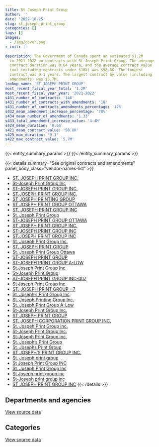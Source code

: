 ```yaml
---
title: St Joseph Print Group
author: ''
date: '2022-10-25'
slug: st_joseph_print_group
categories: []
tags: []
images:
  - /img/cover.png
r_init: |-
  
description: The Government of Canada spent an estimated $1.2M
  in 2021-2022 on contracts with St Joseph Print Group. The average
  contract duration was 0.64 years, and the average contract value
  (not including contracts under $10k) was $98.8K. The longest
  contract was 9.1 years. The largest contract by value (including
  amendments) was $5.7M.
lookup_name: 'ST JOSEPH PRINT GROUP'
most_recent_fiscal_year_total: '1.2M'
most_recent_fiscal_year_year: '2021-2022'
s431_number_of_contracts: '146'
s431_number_of_contracts_with_amendments: '18'
s431_number_of_contracts_amendments_percentage: '12%'
s432_mean_amendment_increase_percentage: '78%'
s434_mean_number_of_amendments: '1.33'
s433_total_amendment_increase_value: '4.4M'
s424_mean_duration: '0.64'
s421_mean_contract_value: '98.8K'
s425_max_duration: '9.1'
s422_max_contract_value: '5.7M'
---
```


<script src="/rmarkdown-libs/htmlwidgets/htmlwidgets.js"></script>
<link href="/rmarkdown-libs/datatables-css/datatables-crosstalk.css" rel="stylesheet" />
<script src="/rmarkdown-libs/datatables-binding/datatables.js"></script>
<script src="/rmarkdown-libs/jquery/jquery-3.6.0.min.js"></script>
<link href="/rmarkdown-libs/dt-core-bootstrap/css/dataTables.bootstrap.min.css" rel="stylesheet" />
<link href="/rmarkdown-libs/dt-core-bootstrap/css/dataTables.bootstrap.extra.css" rel="stylesheet" />
<script src="/rmarkdown-libs/dt-core-bootstrap/js/jquery.dataTables.min.js"></script>
<script src="/rmarkdown-libs/dt-core-bootstrap/js/dataTables.bootstrap.min.js"></script>
<link href="/rmarkdown-libs/crosstalk/css/crosstalk.min.css" rel="stylesheet" />
<script src="/rmarkdown-libs/crosstalk/js/crosstalk.min.js"></script>
<script src="/rmarkdown-libs/htmlwidgets/htmlwidgets.js"></script>
<link href="/rmarkdown-libs/datatables-css/datatables-crosstalk.css" rel="stylesheet" />
<script src="/rmarkdown-libs/datatables-binding/datatables.js"></script>
<script src="/rmarkdown-libs/jquery/jquery-3.6.0.min.js"></script>
<link href="/rmarkdown-libs/dt-core-bootstrap/css/dataTables.bootstrap.min.css" rel="stylesheet" />
<link href="/rmarkdown-libs/dt-core-bootstrap/css/dataTables.bootstrap.extra.css" rel="stylesheet" />
<script src="/rmarkdown-libs/dt-core-bootstrap/js/jquery.dataTables.min.js"></script>
<script src="/rmarkdown-libs/dt-core-bootstrap/js/dataTables.bootstrap.min.js"></script>
<link href="/rmarkdown-libs/crosstalk/css/crosstalk.min.css" rel="stylesheet" />
<script src="/rmarkdown-libs/crosstalk/js/crosstalk.min.js"></script>

{{< entity_summary_params >}}
{{< /entity_summary_params >}}

{{< details summary="See original contracts and amendments" panel_body_class="vendor-names-list" >}}
- [ST. JOSEPH PRINT GROUP INC.](https://search.open.canada.ca/en/ct/?sort=contract_value_f%20desc&page=1&search_text=%22ST.%20JOSEPH%20PRINT%20GROUP%20INC.%22)
- [St-Joseph Print Group Inc](https://search.open.canada.ca/en/ct/?sort=contract_value_f%20desc&page=1&search_text=%22St-Joseph%20Print%20Group%20Inc%22)
- [ST-JOSEPH PRINT GROUP INC.](https://search.open.canada.ca/en/ct/?sort=contract_value_f%20desc&page=1&search_text=%22ST-JOSEPH%20PRINT%20GROUP%20INC.%22)
- [ST.JOSEPH PRINT GROUP INC.](https://search.open.canada.ca/en/ct/?sort=contract_value_f%20desc&page=1&search_text=%22ST.JOSEPH%20PRINT%20GROUP%20INC.%22)
- [ST JOSEPH PRINTING GROUP](https://search.open.canada.ca/en/ct/?sort=contract_value_f%20desc&page=1&search_text=%22ST%20JOSEPH%20PRINTING%20GROUP%22)
- [ST JOSEPH PRINT GROUP OTTAWA](https://search.open.canada.ca/en/ct/?sort=contract_value_f%20desc&page=1&search_text=%22ST%20JOSEPH%20PRINT%20GROUP%20OTTAWA%22)
- [ST. JOSEPH PRINT GROUP INC](https://search.open.canada.ca/en/ct/?sort=contract_value_f%20desc&page=1&search_text=%22ST.%20JOSEPH%20PRINT%20GROUP%20INC%22)
- [St. Joseph Print Group](https://search.open.canada.ca/en/ct/?sort=contract_value_f%20desc&page=1&search_text=%22St.%20Joseph%20Print%20Group%22)
- [ST-JOSEPH PRINT GROUP OTTAWA](https://search.open.canada.ca/en/ct/?sort=contract_value_f%20desc&page=1&search_text=%22ST-JOSEPH%20PRINT%20GROUP%20OTTAWA%22)
- [ST JOSEPH PRINT GROUP INC.](https://search.open.canada.ca/en/ct/?sort=contract_value_f%20desc&page=1&search_text=%22ST%20JOSEPH%20PRINT%20GROUP%20INC.%22)
- [ST-JOSEPH PRINT GROUP INC](https://search.open.canada.ca/en/ct/?sort=contract_value_f%20desc&page=1&search_text=%22ST-JOSEPH%20PRINT%20GROUP%20INC%22)
- [ST.JOSEPH PRINT GROUP INC](https://search.open.canada.ca/en/ct/?sort=contract_value_f%20desc&page=1&search_text=%22ST.JOSEPH%20PRINT%20GROUP%20INC%22)
- [St. Joseph Print Group Inc.](https://search.open.canada.ca/en/ct/?sort=contract_value_f%20desc&page=1&search_text=%22St.%20Joseph%20Print%20Group%20Inc.%22)
- [ST. JOSEPH PRINT GROUP](https://search.open.canada.ca/en/ct/?sort=contract_value_f%20desc&page=1&search_text=%22ST.%20JOSEPH%20PRINT%20GROUP%22)
- [St. Joseph Print Group Ottawa](https://search.open.canada.ca/en/ct/?sort=contract_value_f%20desc&page=1&search_text=%22St.%20Joseph%20Print%20Group%20Ottawa%22)
- [ST-JOSEPH PRINT GROUP](https://search.open.canada.ca/en/ct/?sort=contract_value_f%20desc&page=1&search_text=%22ST-JOSEPH%20PRINT%20GROUP%22)
- [ST-JOSEPH PRINT GROUP A-LOW](https://search.open.canada.ca/en/ct/?sort=contract_value_f%20desc&page=1&search_text=%22ST-JOSEPH%20PRINT%20GROUP%20A-LOW%22)
- [St.Joseph Print Group Inc.](https://search.open.canada.ca/en/ct/?sort=contract_value_f%20desc&page=1&search_text=%22St.Joseph%20Print%20Group%20Inc.%22)
- [St-Joseph Print Group](https://search.open.canada.ca/en/ct/?sort=contract_value_f%20desc&page=1&search_text=%22St-Joseph%20Print%20Group%22)
- [ST-JOSEPH PRINT GROUP INC-007](https://search.open.canada.ca/en/ct/?sort=contract_value_f%20desc&page=1&search_text=%22ST-JOSEPH%20PRINT%20GROUP%20INC-007%22)
- [St Joseph Print Group Inc.](https://search.open.canada.ca/en/ct/?sort=contract_value_f%20desc&page=1&search_text=%22St%20Joseph%20Print%20Group%20Inc.%22)
- [ST. JOSEPH PRINT GROUP - 7](https://search.open.canada.ca/en/ct/?sort=contract_value_f%20desc&page=1&search_text=%22ST.%20JOSEPH%20PRINT%20GROUP%20-%207%22)
- [St. Joseph’s Print Group Inc](https://search.open.canada.ca/en/ct/?sort=contract_value_f%20desc&page=1&search_text=%22St.%20Joseph%27s%20Print%20Group%20Inc%22)
- [St. Joseph Printing Group Inc.](https://search.open.canada.ca/en/ct/?sort=contract_value_f%20desc&page=1&search_text=%22St.%20Joseph%20Printing%20Group%20Inc.%22)
- [St. Joseph Print Group A-Low](https://search.open.canada.ca/en/ct/?sort=contract_value_f%20desc&page=1&search_text=%22St.%20Joseph%20Print%20Group%20A-Low%22)
- [St-Joseph Print Group Inc.](https://search.open.canada.ca/en/ct/?sort=contract_value_f%20desc&page=1&search_text=%22St-Joseph%20Print%20Group%20Inc.%22)
- [ST JOSEPH PRINT GROUP](https://search.open.canada.ca/en/ct/?sort=contract_value_f%20desc&page=1&search_text=%22ST%20JOSEPH%20PRINT%20GROUP%22)
- [ST. JOSEPH CORPORATION PRINT GROUP INC.](https://search.open.canada.ca/en/ct/?sort=contract_value_f%20desc&page=1&search_text=%22ST.%20JOSEPH%20CORPORATION%20PRINT%20GROUP%20INC.%22)
- [St. Jospeh Print Group Inc.](https://search.open.canada.ca/en/ct/?sort=contract_value_f%20desc&page=1&search_text=%22St.%20Jospeh%20Print%20Group%20Inc.%22)
- [St-Joseph Print Group Inc.](https://search.open.canada.ca/en/ct/?sort=contract_value_f%20desc&page=1&search_text=%22%2a%20St-Joseph%20Print%20Group%20Inc.%22)
- [St-Joseph Print Group inc.](https://search.open.canada.ca/en/ct/?sort=contract_value_f%20desc&page=1&search_text=%22St-Joseph%20Print%20Group%20inc.%22)
- [St. Joseph’s Print Group](https://search.open.canada.ca/en/ct/?sort=contract_value_f%20desc&page=1&search_text=%22St.%20Joseph%27s%20Print%20Group%22)
- [St. Josephs Print Group](https://search.open.canada.ca/en/ct/?sort=contract_value_f%20desc&page=1&search_text=%22St.%20Josephs%20Print%20Group%22)
- [ST JOSEPH’S PRINT GROUP INC.](https://search.open.canada.ca/en/ct/?sort=contract_value_f%20desc&page=1&search_text=%22ST%20JOSEPH%27S%20PRINT%20GROUP%20INC.%22)
- [St. Joseph print group](https://search.open.canada.ca/en/ct/?sort=contract_value_f%20desc&page=1&search_text=%22St.%20Joseph%20print%20group%22)
- [St Joseph Print Group INC](https://search.open.canada.ca/en/ct/?sort=contract_value_f%20desc&page=1&search_text=%22St%20Joseph%20Print%20Group%20INC%22)
- [St. Joseph Print Group Inc](https://search.open.canada.ca/en/ct/?sort=contract_value_f%20desc&page=1&search_text=%22St.%20Joseph%20Print%20Group%20Inc%22)
- [St Joseph print group inc](https://search.open.canada.ca/en/ct/?sort=contract_value_f%20desc&page=1&search_text=%22St%20Joseph%20print%20group%20inc%22)
- [St-Joseph print group inc](https://search.open.canada.ca/en/ct/?sort=contract_value_f%20desc&page=1&search_text=%22St-Joseph%20print%20group%20inc%22)
- [ST JOSEPH PRINT GROUP INC](https://search.open.canada.ca/en/ct/?sort=contract_value_f%20desc&page=1&search_text=%22ST%20JOSEPH%20PRINT%20GROUP%20INC%22)
{{< /details >}}

## Departments and agencies

<div id="htmlwidget-1" style="width:100%;height:auto;" class="datatables html-widget"></div>
<script type="application/json" data-for="htmlwidget-1">{"x":{"style":"bootstrap","filter":"none","vertical":false,"data":[["<a href=\"/departments/aandc-aadnc/\">Crown-Indigenous Relations and Northern Affairs Canada<\/a>","<a href=\"/departments/cbsa-asfc/\">Canada Border Services Agency<\/a>","<a href=\"/departments/cfia-acia/\">Canadian Food Inspection Agency<\/a>","<a href=\"/departments/cic/\">Immigration, Refugees and Citizenship Canada<\/a>","<a href=\"/departments/cihr-irsc/\">Canadian Institutes of Health Research<\/a>","<a href=\"/departments/cnsc-ccsn/\">Canadian Nuclear Safety Commission<\/a>","<a href=\"/departments/cra-arc/\">Canada Revenue Agency<\/a>","<a href=\"/departments/dfatd-maecd/\">Global Affairs Canada<\/a>","<a href=\"/departments/dnd-mdn/\">National Defence<\/a>","<a href=\"/departments/elections/\">Elections Canada<\/a>","<a href=\"/departments/esdc-edsc/\">Employment and Social Development Canada<\/a>","<a href=\"/departments/hc-sc/\">Health Canada<\/a>","<a href=\"/departments/isc-sac/\">Indigenous Services Canada<\/a>","<a href=\"/departments/jus/\">Department of Justice Canada<\/a>","<a href=\"/departments/nrc-cnrc/\">National Research Council Canada<\/a>","<a href=\"/departments/nrcan-rncan/\">Natural Resources Canada<\/a>","<a href=\"/departments/oag-bvg/\">Office of the Auditor General of Canada<\/a>","<a href=\"/departments/opc-cpvp/\">Office of the Privacy Commissioner of Canada<\/a>","<a href=\"/departments/pc/\">Parks Canada<\/a>","<a href=\"/departments/pwgsc-tpsgc/\">Public Services and Procurement Canada<\/a>","<a href=\"/departments/rcmp-grc/\">Royal Canadian Mounted Police<\/a>","<a href=\"/departments/sshrc-crsh/\">Social Sciences and Humanities Research Council of Canada<\/a>"],[39512.3,null,5077.26,11649.4,13144.4,4797.16,0,137133.49,114125.02,633060.26,24987.52,11044.62,39512.3,302923.27,12587.08,207900.6,30324.08,16950,225912.39,null,70932.02,5909.77],[null,10904.5,null,null,13180.41,10128.06,0,76740.24,46706.52,807545.13,8174.29,null,null,289680.64,null,null,8904.94,null,193948.15,null,13704.48,null],[null,null,null,null,15462.73,3090.52,0,101550.9,null,1003680.93,109328.03,null,14917.99,143633.31,null,null,null,null,2981.67,null,null,null],[null,null,null,null,15462.73,null,0,14022.74,null,742038.71,311243.84,null,null,70196.84,null,1319.66,null,null,44436.07,11289.09,3078.48,null]],"container":"<table class=\"table table-striped table-hover row-border order-column display\">\n  <thead>\n    <tr>\n      <th>Department<\/th>\n      <th>2018-2019<\/th>\n      <th>2019-2020<\/th>\n      <th>2020-2021<\/th>\n      <th>2021-2022<\/th>\n    <\/tr>\n  <\/thead>\n<\/table>","options":{"order":[[4,"desc"]],"pageLength":10,"autoWidth":true,"columnDefs":[{"targets":1,"render":"function(data, type, row, meta) {\n    return type !== 'display' ? data : DTWidget.formatCurrency(data, \"$\", 2, 3, \",\", \".\", true, null);\n  }"},{"targets":2,"render":"function(data, type, row, meta) {\n    return type !== 'display' ? data : DTWidget.formatCurrency(data, \"$\", 2, 3, \",\", \".\", true, null);\n  }"},{"targets":3,"render":"function(data, type, row, meta) {\n    return type !== 'display' ? data : DTWidget.formatCurrency(data, \"$\", 2, 3, \",\", \".\", true, null);\n  }"},{"targets":4,"render":"function(data, type, row, meta) {\n    return type !== 'display' ? data : DTWidget.formatCurrency(data, \"$\", 2, 3, \",\", \".\", true, null);\n  }"},{"width":"16%","targets":[1,2,3,4]},{"className":"dt-right","targets":[1,2,3,4]}],"orderClasses":false}},"evals":["options.columnDefs.0.render","options.columnDefs.1.render","options.columnDefs.2.render","options.columnDefs.3.render"],"jsHooks":[]}</script>
<p class="text-right">
<a href="https://github.com/GoC-Spending/contracts-data/tree/main/data/out/vendors/st_joseph_print_group/summary_by_fiscal_year_by_department.csv" class="source-data-link btn btn-link">View source data</a>
</p>

## Categories

<div id="htmlwidget-2" style="width:100%;height:auto;" class="datatables html-widget"></div>
<script type="application/json" data-for="htmlwidget-2">{"x":{"style":"bootstrap","filter":"none","vertical":false,"data":[["<a href=\"/categories/office_management/\">Office management<\/a>","<a href=\"/categories/defence/\">Defence<\/a>","<a href=\"/categories/professional_services/\">Professional services<\/a>","<a href=\"/categories/information_technology/\">Information technology<\/a>","<a href=\"/categories/transportation_and_logistics/\">Transportation and logistics<\/a>","<a href=\"/categories/industrial_products_and_services/\">Industrial products and services<\/a>","<a href=\"/categories/human_capital/\">Human capital<\/a>"],[1521465.04,18807.15,285843.72,20580.53,null,60786.5,null],[1405132.31,null,34182.46,null,null,40302.59,null],[1376092.83,null,18553.25,null,null,null,null],[1181461.96,null,15462.73,null,13084.99,null,3078.48]],"container":"<table class=\"table table-striped table-hover row-border order-column display\">\n  <thead>\n    <tr>\n      <th>Category<\/th>\n      <th>2018-2019<\/th>\n      <th>2019-2020<\/th>\n      <th>2020-2021<\/th>\n      <th>2021-2022<\/th>\n    <\/tr>\n  <\/thead>\n<\/table>","options":{"order":[[4,"desc"]],"dom":"t","pageLength":30,"autoWidth":true,"columnDefs":[{"targets":1,"render":"function(data, type, row, meta) {\n    return type !== 'display' ? data : DTWidget.formatCurrency(data, \"$\", 2, 3, \",\", \".\", true, null);\n  }"},{"targets":2,"render":"function(data, type, row, meta) {\n    return type !== 'display' ? data : DTWidget.formatCurrency(data, \"$\", 2, 3, \",\", \".\", true, null);\n  }"},{"targets":3,"render":"function(data, type, row, meta) {\n    return type !== 'display' ? data : DTWidget.formatCurrency(data, \"$\", 2, 3, \",\", \".\", true, null);\n  }"},{"targets":4,"render":"function(data, type, row, meta) {\n    return type !== 'display' ? data : DTWidget.formatCurrency(data, \"$\", 2, 3, \",\", \".\", true, null);\n  }"},{"width":"16%","targets":[1,2,3,4]},{"className":"dt-right","targets":[1,2,3,4]}],"orderClasses":false,"lengthMenu":[10,25,30,50,100]}},"evals":["options.columnDefs.0.render","options.columnDefs.1.render","options.columnDefs.2.render","options.columnDefs.3.render"],"jsHooks":[]}</script>
<p class="text-right">
<a href="https://github.com/GoC-Spending/contracts-data/tree/main/data/out/vendors/st_joseph_print_group/summary_by_fiscal_year_by_category.csv" class="source-data-link btn btn-link">View source data</a>
</p>
